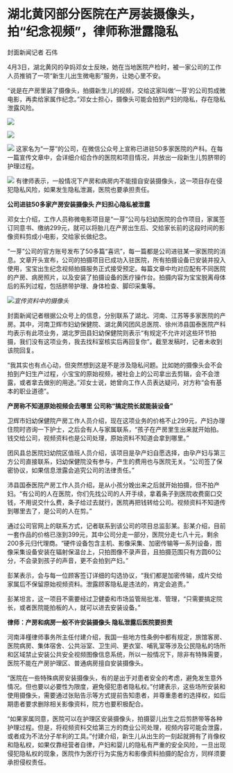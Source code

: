 # 湖北黄冈部分医院在产房装摄像头，拍“纪念视频”，律师称泄露隐私

封面新闻记者 石伟

4月3日，湖北黄冈的孕妈邓女士反映，她在当地医院产检时，被一家公司的工作人员推销了一项“新生儿出生微电影”服务，让她心里不安。

“说是在产房里装了摄像头，拍摄新生儿的视频，交给这家叫做‘一芽’的公司剪成微电影，再卖给家属作纪念。”邓女士担心，摄像头可能会拍到产妇的隐私，存在隐私泄露风险。

![](https://inews.gtimg.com/om_bt/Oxrlmv1ffOCkMUhdiD41txuAZtzy_K2nf-9ejTK76H-V4AA/1000)

![](https://inews.gtimg.com/om_bt/O6TCKh3yxK1QjTQ0sozf03ujwskr8LZU-DShOufO2cN9AAA/1000)

![](https://inews.gtimg.com/om_bt/OUSnLW5DF_5FaV7TWJsSZXOdl3ihH9z7gaCSVB2i22mjQAA/1000)
这家名为“一芽”的公司，在微信公众号上宣称已进驻50多家医院的产科。在每一篇宣传文章中，会详细介绍合作的医院和项目情况，并放出一段新生儿剪脐带的护理过程。

![](https://inews.gtimg.com/om_bt/OZ_W_3hTP2n99Vj_C9wpuGMLn2fQdmM_ua74s_eX27ycgAA/1000)
有律师表示，一般情况下产房和病房内不能擅自安装摄像头，这一项目存在侵犯隐私风险，如果发生隐私泄漏，医院也要承担责任。

**公司进驻50多家产房安装摄像头 产妇担心隐私被泄露**

邓女士介绍，工作人员称微电影项目是“一芽”公司与妇幼医院的合作项目，家属签订同意书、缴纳299元，就可以将胎儿在产房出生后、交给家长前的这段时间的影像资料剪成小电影，交给家长做纪念。

“一芽”公司的官方账号发布了50多篇“喜讯”，每一篇都是公司进驻某一家医院的消息。文章开头宣布，公司的拍摄项目已成功入驻医院，所有拍摄设备已安装并投入使用，宝宝出生纪念视频拍摄服务正式接受预定。每篇文章中均对应配有不同医院的产房、病房照片，以及安装了拍摄设备的医疗操作台。拍摄内容为宝宝脱离母体后的系列过程，包括脐带护理、身体检查、脚印采集等。

![](https://inews.gtimg.com/om_bt/ORbLf6Lss2wINf02cXoUZ-lIh0XKIFyoLUB9zXz3DfyrkAA/1000)_宣传资料中的摄像头_

封面新闻记者根据公众号上的信息，分别联系了湖北、河南、江苏等多家医院的产房。其中，河南卫辉市妇幼保健院、湖北黄冈团风总医院、徐州沛县国泰医院产科均表示有此项业务，湖北罗田县妇幼保健院则表示“有规定不允许对这些环节拍摄，我们没有这项业务，我去找科室核实后再回复你”。截至发稿时，记者未收到该院回复。

“我其实也有点心动，但突然想到这是不是涉及隐私问题。比如她的摄像头会不会拍到产妇生产过程，小宝宝的原始视频，被社会上的公司拿出去剪辑，会不会泄露，或者拿去做别的用途。”邓女士说，她曾向工作人员表达疑问，对方称“会有基本的职业道德”。

**产房称不知道原始视频会去哪里 公司称“搞定院长就能装设备”**

卫辉市妇幼保健院产房工作人员介绍，现在这项业务的价格不止299元，产妇办理住院时咨询一下护士，之后会有人与家属联系，“孩子在产房里生出来就开始拍。钱交给公司，视频资料也是公司处理，原始资料不知道会拿到哪里。”

团风县总医院妇幼院区值班人员介绍，该项目是孕产妇自愿选择，由孕产妇与第三方公司直接联系，妇幼保健院没有参与，产生的费用也与医院无关。“公司签了保密协议，如果信息泄露会追究公司的法律责任。”

沛县国泰医院产房工作人员介绍，是从小孩分娩出来之后就开始拍摄，但不拍产妇。“有公司的人在医院，你们先找公司的人开手续，拿着条子到医院收费窗口交钱，不用说交什么费，条子给过去就行，医院再把钱转给公司。视频资料不知道传到哪里去了，是公司的人在剪。”

通过公司官网上的联系方式，记者联系到该公司的项目总监彭某。彭某介绍，目前一套作品的价格已涨到399元，其中公司分走一部分，医院分走七八十元，剩余200多元归代理商。“硬件设备包含主机、影像采集、加密传输等一系列设备，图像采集设备安装在辐射保温台上，只拍图像不录声音，且拍摄范围只有方圆60公分，不会录到孩子的声音，更不会拍到产妇。”

彭某表示，会与每一位顾客签订详细的勾选协议，“我们都是加密传输，成片交给家属后不保留原始视频资料。泄露顾客隐私是违法的，肯定会追责。”

彭某坦言，这一项目不需要经过卫健委和市场监管局批准、管理，“只需要搞定院长，或者医院能拍板的人，就可以进去安装设备。”

**律师：产房和病房一般不许安装摄像头 隐私泄露后医院要担责**

河南泽槿律师事务所主任付建介绍，我国一些地方性条例中都有规定，旅馆客房、医院病房、集体宿舍、公共浴室、卫生间、更衣室、哺乳室等涉及公民隐私的场所和区域禁止安装公共安全视频图像信息系统，所以一般情况下，除非有特殊需要，医院不能在产房护理区、普通病房擅自安装摄像头。

“医院在一些特殊病房安装摄像头，有的是出于对患者安全的考虑，避免发生意外情况。但也要以必要性为限度，避免侵犯患者隐私权。”付建表示，这些场所安装和使用摄像头，需要通过张贴告示等方式提前告知患者，并尊重患者的选择权，如后期患者要求删除相关影像资料，院方也要积极配合。

“如果家属同意，医院可以在护理区安装摄像头，拍摄婴儿出生之后剪脐带等各种护理过程。但是，将视频资料交给第三方的商业公司处理，视频内容可能会泄露，或者成为不法分子牟利的工具。”付建介绍，新生儿从出生的一刻起就拥有了肖像权和隐私权，如果仅靠经营者自律，产妇和婴儿的隐私有严重的安全风险，一旦出现侵犯隐私权的现象，医院作为医疗行为实施方和影像资料拍摄的配合方，同样须要承担侵权责任。

